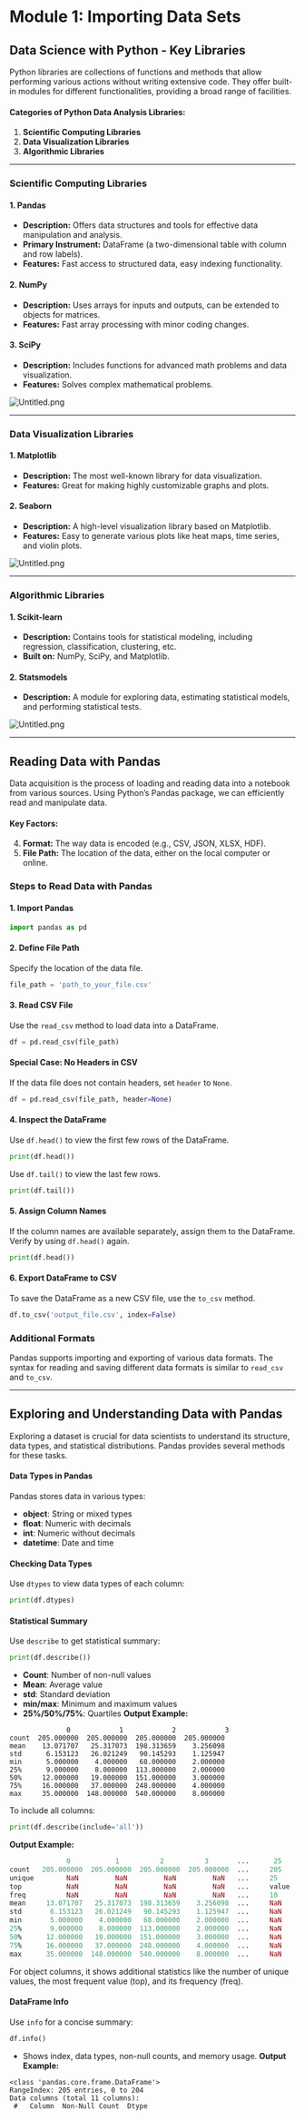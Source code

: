 

# Module 1: Importing Data Sets
## Data Science with Python - Key Libraries
Python libraries are collections of functions and methods that allow performing various actions without writing extensive code. They offer built-in modules for different functionalities, providing a broad range of facilities.
#### Categories of Python Data Analysis Libraries:
1. **Scientific Computing Libraries**
2. **Data Visualization Libraries**
3. **Algorithmic Libraries**

___
### Scientific Computing Libraries
#### 1. **Pandas**
- **Description:** Offers data structures and tools for effective data manipulation and analysis.
- **Primary Instrument:** DataFrame (a two-dimensional table with column and row labels).
- **Features:** Fast access to structured data, easy indexing functionality.
#### 2. **NumPy**
- **Description:** Uses arrays for inputs and outputs, can be extended to objects for matrices.
- **Features:** Fast array processing with minor coding changes.
#### 3. **SciPy**
- **Description:** Includes functions for advanced math problems and data visualization.
- **Features:** Solves complex mathematical problems.

![Untitled.png](https://prod-files-secure.s3.us-west-2.amazonaws.com/03e82b26-cccb-4906-bb56-adabcbdc0655/997ac361-58a8-4f04-bb0f-79fea4baa761/Untitled.png?X-Amz-Algorithm=AWS4-HMAC-SHA256&X-Amz-Content-Sha256=UNSIGNED-PAYLOAD&X-Amz-Credential=ASIAZI2LB4663WXPFYOW%2F20250129%2Fus-west-2%2Fs3%2Faws4_request&X-Amz-Date=20250129T231338Z&X-Amz-Expires=3600&X-Amz-Security-Token=IQoJb3JpZ2luX2VjEI7%2F%2F%2F%2F%2F%2F%2F%2F%2F%2FwEaCXVzLXdlc3QtMiJHMEUCIQDEz3UoPEHln1WZsOgXJpfmrqI7IYsqF8b8BMZ8krOKFQIgdJbgbJuO%2FKSKqEXOeiSaPgYFOLN%2BN6US1UiwVam%2BfdoqiAQIl%2F%2F%2F%2F%2F%2F%2F%2F%2F%2F%2FARAAGgw2Mzc0MjMxODM4MDUiDKdOLt4BJA2MjjisxSrcA8leUBxvIaXIHXmhtWpJLpwLqWSVvHSgTgSwPo6LPFMMBKyF6SMs580E1U4IVihqcFoiEZxVL9f7aY7KSu0W2YzNiEtALbpr0fTUeP9o%2FSLZ51OjS%2B4Ociw2%2Bin9HNQkTYbmo8wzIydiTf%2BWDL48KaM6UkxSsMHfA2j9kd5z0jOSOQbpeCurE5ehDSG%2FzXapupPl3BZftWIzmcaFwdPvLXBaBghbVoMluq%2FUPic7x%2F5iFtakbE8O%2FQagJlWbIE71WadHejF9fohqinOtegr9%2BaZRiQPurDnTyaxExSRC2Uh7jEBiDzoXP1cieSyeBwITiy9tyrtbsRcKTjUqOMJmK1wJxEHz6LC6Cvr7ZRyI7bF3XX2dVbOpvCH%2FCjZn%2BqfF3Ll8cMJ52ZhXRoBFd5%2FDpuuWT0rgH4Wfsh%2Fo2i9RPg%2BSP7TSJ4I5tAZZziMpic3QuBegMHG%2FJ8MdV3%2BkY5QM6vb2Of4P66IbnrHGuEeOuTDCliM642BIPSqtTkBUfcn%2BrUDQVnqHmE0eVd2seDsDQ7N4%2Bx6tuJeuo2UHQJzDX0j7oEJgRQ02hhI9M950bYFIyI22qdgdBmkH09pX8HGRRF0r9motYorqaIBHLU%2FgsMC9MzK%2FLH4rqldvBekOMLPF6rwGOqUBIDWF16pMsoN0OAp2%2B2rHhqPR79XEqkD2ancVuMXwBwWPhKr4RIJSDUkloLIwN4A0AgrQBYqrEvRBS5jhK0sg9EI8udJGRMWLBf30yIGudWyIgf5y5wD46gCaayK5OzPRqx94%2FN%2Fyv3DBptqJNksxaxJYK1Mh724JaGBDkkaGCG5G2E5FATOHHtPPqqgmTscZNAW9JE6lZZbyvmWpJ7Gqq8Gzpj9F&X-Amz-Signature=86389af6c464fa0afe9aad7d4bb7d0f6f8d34eb03010f26ef6d0bbcab64bf4c0&X-Amz-SignedHeaders=host&x-id=GetObject)
___
### Data Visualization Libraries
#### 1. **Matplotlib**
- **Description:** The most well-known library for data visualization.
- **Features:** Great for making highly customizable graphs and plots.
#### 2. **Seaborn**
- **Description:** A high-level visualization library based on Matplotlib.
- **Features:** Easy to generate various plots like heat maps, time series, and violin plots.

![Untitled.png](https://prod-files-secure.s3.us-west-2.amazonaws.com/03e82b26-cccb-4906-bb56-adabcbdc0655/733d1e42-5a53-4fd8-90c1-3d85254369a6/Untitled.png?X-Amz-Algorithm=AWS4-HMAC-SHA256&X-Amz-Content-Sha256=UNSIGNED-PAYLOAD&X-Amz-Credential=ASIAZI2LB466T2MJNSPF%2F20250129%2Fus-west-2%2Fs3%2Faws4_request&X-Amz-Date=20250129T231337Z&X-Amz-Expires=3600&X-Amz-Security-Token=IQoJb3JpZ2luX2VjEI7%2F%2F%2F%2F%2F%2F%2F%2F%2F%2FwEaCXVzLXdlc3QtMiJHMEUCIQDie5jOZVI5saUVD4CKQoPffv93exJtxCL7qEs%2B3MmI7wIgXlCd2QEsoxmpIm%2BX8yRnatxP%2BsUzUbwdhapmRFxWBpEqiAQIl%2F%2F%2F%2F%2F%2F%2F%2F%2F%2F%2FARAAGgw2Mzc0MjMxODM4MDUiDML1iYo%2F5rp5h1vTaSrcA3EjLLQDhzToedFhp3ZfIF3FhEE0pxwe%2F16zG%2Bb0aNN%2B7yqOHU%2Bk0oxt47q7E5OoTkeRDVFA%2BzZ2Ca5fGxCOzEw%2FGwej1ZXo4UudQNkm%2FDXKijzPlwYZCxxO2Wtd45fcKcMeSUcv53uXztBaABiFECds7xftWEwWVLXpZWXS6baN2kqOl0lCiMljDn7cZLG3QKoWwdosZt7BhovUi6mVq3kbxO3XzBFQiA1Lu6b5UOqVjfPrU%2BC7XHozGW4TprI0cAadu0zrGiEBMVUXyPcFc58OhGQ%2BCuPpZyt9d4lnPRqR9cdCDraGKCnj2DIZj3lOJJxR34cWqnz44Ao%2Fe33E0c6oR4zyVhnmrn6c8mwMPbe2vClS%2BMKNV0RrF65u6z1lgNaVghNlFOzjTriU%2FU52yjJlhow9Uh0jTGC0iuTvfwar9LJfYUlJ31Zns7BuBxXeb1YCnOzKX6GKpRj3wsQDB%2Fdm8SoIJX2BBC1oFUivz57dH%2B%2FTzDExjZf%2FNiI%2FYYe6t%2F7qOicP9Bm9HStpCTaIyZfqu2nx9u75PtFIbR6HQwfBdJUoccsJp3wJQ2svvN2tc7GFqtZ7j%2BJyDyWEqOdPxM5NHl02SPtDcNMtAnqbLrqbgRYYxM5gs9B%2Bw7YkMN3F6rwGOqUB%2F3aqQC5ORl7iFQapGCqZ5MIQ%2FUZWRarQwuEqT9FPrMGnLWQspp1pVx82820Gm7kTPfD6Fn7LBXseZ65erLNDiqH1NLfeV1xyjggPOXq8AJmNxFKnoxVQUnCw7fE432HiNK0BYSQeZNGNlVpz9eJJBZnNFkILxo8MMnBSt86YazA9EzWVNfGzFSDdO4nSR4d6HB3xSi%2Fk2MTobKGZu8SHwHvvj9Bw&X-Amz-Signature=9121793a9666e1d321e66efb0c210223730396f650e3f2473e5a052655bbe682&X-Amz-SignedHeaders=host&x-id=GetObject)
___
### Algorithmic Libraries
#### 1. **Scikit-learn**
- **Description:** Contains tools for statistical modeling, including regression, classification, clustering, etc.
- **Built on:** NumPy, SciPy, and Matplotlib.
#### 2. **Statsmodels**
- **Description:** A module for exploring data, estimating statistical models, and performing statistical tests.

![Untitled.png](https://prod-files-secure.s3.us-west-2.amazonaws.com/03e82b26-cccb-4906-bb56-adabcbdc0655/c62885f5-417d-4179-834f-d68f8f2bdf39/Untitled.png?X-Amz-Algorithm=AWS4-HMAC-SHA256&X-Amz-Content-Sha256=UNSIGNED-PAYLOAD&X-Amz-Credential=ASIAZI2LB466T2MJNSPF%2F20250129%2Fus-west-2%2Fs3%2Faws4_request&X-Amz-Date=20250129T231337Z&X-Amz-Expires=3600&X-Amz-Security-Token=IQoJb3JpZ2luX2VjEI7%2F%2F%2F%2F%2F%2F%2F%2F%2F%2FwEaCXVzLXdlc3QtMiJHMEUCIQDie5jOZVI5saUVD4CKQoPffv93exJtxCL7qEs%2B3MmI7wIgXlCd2QEsoxmpIm%2BX8yRnatxP%2BsUzUbwdhapmRFxWBpEqiAQIl%2F%2F%2F%2F%2F%2F%2F%2F%2F%2F%2FARAAGgw2Mzc0MjMxODM4MDUiDML1iYo%2F5rp5h1vTaSrcA3EjLLQDhzToedFhp3ZfIF3FhEE0pxwe%2F16zG%2Bb0aNN%2B7yqOHU%2Bk0oxt47q7E5OoTkeRDVFA%2BzZ2Ca5fGxCOzEw%2FGwej1ZXo4UudQNkm%2FDXKijzPlwYZCxxO2Wtd45fcKcMeSUcv53uXztBaABiFECds7xftWEwWVLXpZWXS6baN2kqOl0lCiMljDn7cZLG3QKoWwdosZt7BhovUi6mVq3kbxO3XzBFQiA1Lu6b5UOqVjfPrU%2BC7XHozGW4TprI0cAadu0zrGiEBMVUXyPcFc58OhGQ%2BCuPpZyt9d4lnPRqR9cdCDraGKCnj2DIZj3lOJJxR34cWqnz44Ao%2Fe33E0c6oR4zyVhnmrn6c8mwMPbe2vClS%2BMKNV0RrF65u6z1lgNaVghNlFOzjTriU%2FU52yjJlhow9Uh0jTGC0iuTvfwar9LJfYUlJ31Zns7BuBxXeb1YCnOzKX6GKpRj3wsQDB%2Fdm8SoIJX2BBC1oFUivz57dH%2B%2FTzDExjZf%2FNiI%2FYYe6t%2F7qOicP9Bm9HStpCTaIyZfqu2nx9u75PtFIbR6HQwfBdJUoccsJp3wJQ2svvN2tc7GFqtZ7j%2BJyDyWEqOdPxM5NHl02SPtDcNMtAnqbLrqbgRYYxM5gs9B%2Bw7YkMN3F6rwGOqUB%2F3aqQC5ORl7iFQapGCqZ5MIQ%2FUZWRarQwuEqT9FPrMGnLWQspp1pVx82820Gm7kTPfD6Fn7LBXseZ65erLNDiqH1NLfeV1xyjggPOXq8AJmNxFKnoxVQUnCw7fE432HiNK0BYSQeZNGNlVpz9eJJBZnNFkILxo8MMnBSt86YazA9EzWVNfGzFSDdO4nSR4d6HB3xSi%2Fk2MTobKGZu8SHwHvvj9Bw&X-Amz-Signature=12ad8a21ff5797064eb954eec8bd322d8e28c0864da933d1f4538430cc8a522f&X-Amz-SignedHeaders=host&x-id=GetObject)
___
## Reading Data with Pandas
Data acquisition is the process of loading and reading data into a notebook from various sources. Using Python’s Pandas package, we can efficiently read and manipulate data.
#### Key Factors:
4. **Format:** The way data is encoded (e.g., CSV, JSON, XLSX, HDF).
5. **File Path:** The location of the data, either on the local computer or online.
### Steps to Read Data with Pandas
#### 1. **Import Pandas**
```python
import pandas as pd
```
#### 2. **Define File Path**
Specify the location of the data file.
```python
file_path = 'path_to_your_file.csv'
```
#### 3. **Read CSV File**
Use the `read_csv` method to load data into a DataFrame.
```python
df = pd.read_csv(file_path)
```
#### Special Case: No Headers in CSV
If the data file does not contain headers, set `header` to `None`.
```python
df = pd.read_csv(file_path, header=None)
```
#### 4. **Inspect the DataFrame**
Use `df.head()` to view the first few rows of the DataFrame.
```python
print(df.head())
```
Use `df.tail()` to view the last few rows.
```python
print(df.tail())
```
#### 5. **Assign Column Names**
If the column names are available separately, assign them to the DataFrame.
Verify by using `df.head()` again.
```python
print(df.head())
```
#### 6. **Export DataFrame to CSV**
To save the DataFrame as a new CSV file, use the `to_csv` method.
```python
df.to_csv('output_file.csv', index=False)
```
### Additional Formats
Pandas supports importing and exporting of various data formats. The syntax for reading and saving different data formats is similar to `read_csv` and `to_csv`.
___
## Exploring and Understanding Data with Pandas
Exploring a dataset is crucial for data scientists to understand its structure, data types, and statistical distributions. Pandas provides several methods for these tasks.
#### Data Types in Pandas
Pandas stores data in various types:
- **object**: String or mixed types
- **float**: Numeric with decimals
- **int**: Numeric without decimals
- **datetime**: Date and time
#### Checking Data Types
Use `dtypes` to view data types of each column:
```python
print(df.dtypes)
```
#### Statistical Summary
Use `describe` to get statistical summary:
```python
print(df.describe())
```
- **Count**: Number of non-null values
- **Mean**: Average value
- **std**: Standard deviation
- **min/max**: Minimum and maximum values
- **25%/50%/75%**: Quartiles
**Output Example:**
```plain text
              0            1            2            3
count  205.000000  205.000000  205.000000  205.000000
mean    13.071707   25.317073  198.313659    3.256098
std      6.153123   26.021249   90.145293    1.125947
min      5.000000    4.000000   68.000000    2.000000
25%      9.000000    8.000000  113.000000    2.000000
50%     12.000000   19.000000  151.000000    3.000000
75%     16.000000   37.000000  248.000000    4.000000
max     35.000000  148.000000  540.000000    8.000000
```
To include all columns:
```python
print(df.describe(include='all'))
```
**Output Example:**
```r
              0           1          2          3       ...      25       26       27
count   205.000000  205.000000  205.000000  205.000000  ...     205      205      205
unique        NaN         NaN         NaN         NaN   ...     25       25       25
top           NaN         NaN         NaN         NaN   ...     value    value    value
freq          NaN         NaN         NaN         NaN   ...     10       10       10
mean     13.071707   25.317073  198.313659    3.256098  ...     NaN      NaN      NaN
std       6.153123   26.021249   90.145293    1.125947  ...     NaN      NaN      NaN
min       5.000000    4.000000   68.000000    2.000000  ...     NaN      NaN      NaN
25%       9.000000    8.000000  113.000000    2.000000  ...     NaN      NaN      NaN
50%      12.000000   19.000000  151.000000    3.000000  ...     NaN      NaN      NaN
75%      16.000000   37.000000  248.000000    4.000000  ...     NaN      NaN      NaN
max      35.000000  148.000000  540.000000    8.000000  ...     NaN      NaN      NaN
```
For object columns, it shows additional statistics like the number of unique values, the most frequent value (top), and its frequency (freq).
#### DataFrame Info
Use `info` for a concise summary:
```python
df.info()
```
- Shows index, data types, non-null counts, and memory usage.
**Output Example:**
```less
<class 'pandas.core.frame.DataFrame'>
RangeIndex: 205 entries, 0 to 204
Data columns (total 11 columns):
 #   Column  Non-Null Count  Dtype
